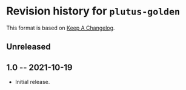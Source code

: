 # Revision history for `plutus-golden`

This format is based on [Keep A Changelog](https://keepachangelog.com/en/1.0.0).

## Unreleased

## 1.0 -- 2021-10-19

* Initial release.
